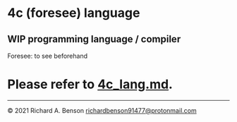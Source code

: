 4c (foresee) language
=====================

## WIP programming language / compiler
  
Foresee: to see beforehand

# Please refer to [4c_lang.md](4c_lang.md).
---
© 2021 Richard A. Benson <richardbenson91477@protonmail.com><br>
